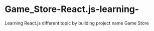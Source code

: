 # Game_Store-React.js-learning-
Learning React.js different topic by building project name Game Store
